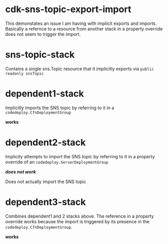 # cdk-sns-topic-export-import

This demonstates an issue I am having with implicit exports and imports.  Basically a refernce to a resource from another stack in a property override does not seem to trigger the import.

# sns-topic-stack

Contains a single sns.Topic resource that it implicitly exports via `public readonly snsTopic`

# dependent1-stack

Implicitly imports the SNS topic by referring to it in a `codedeploy.CfnDeploymentGroup`

**works**

# dependent2-stack

Implicity attempts to import the SNS topic by referring to it in a property override of an `codedeploy.ServerDeploymentGroup`

***does not work***

Does not actually import the SNS topic

# dependent3-stack

Combines dependent1 and 2 stacks above.  The reference in a property override works because the import is triggered by its presence in the `codedeploy.CfnDeploymentGroup`.

**works**

